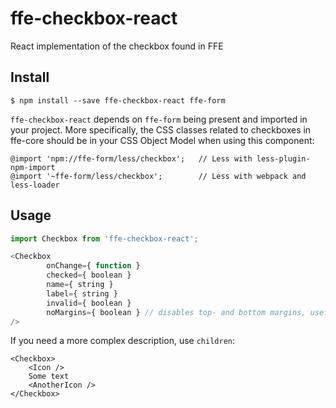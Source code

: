 # ffe-checkbox-react

React implementation of the checkbox found in FFE

## Install

```
$ npm install --save ffe-checkbox-react ffe-form
```

`ffe-checkbox-react` depends on `ffe-form` being present and imported in your
project. More specifically, the CSS classes related to checkboxes in ffe-core
should be in your CSS Object Model when using this component:

```less
@import 'npm://ffe-form/less/checkbox';   // Less with less-plugin-npm-import
@import '~ffe-form/less/checkbox';        // Less with webpack and less-loader
```

## Usage

```javascript
import Checkbox from 'ffe-checkbox-react';

<Checkbox
        onChange={ function }
        checked={ boolean }
        name={ string }
        label={ string }
        invalid={ boolean }
        noMargins={ boolean } // disables top- and bottom margins, useful for use in tables etc
/>
```

If you need a more complex description, use `children`:

```
<Checkbox>
    <Icon />
    Some text
    <AnotherIcon />
</Checkbox>
```
